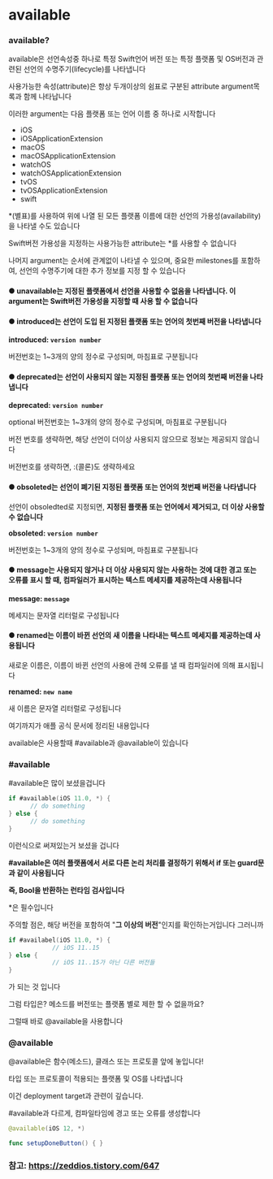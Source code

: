 # available

### available?

available은 선언속성중 하나로 특정 Swift언어 버전 또는 특정 플랫폼 및 OS버전과 관련된 선언의 수명주기(lifecycle)를 나타냅니다

사용가능한 속성(attribute)은 항상 두개이상의 쉼표로 구분된 attribute argument목록과 함께 나타납니다

이러한 argument는 다음 플랫폼 또는 언어 이름 중 하나로 시작합니다

* iOS
* iOSApplicationExtension
* macOS
* macOSApplicationExtension
* watchOS
* watchOSApplicationExtension
* tvOS
* tvOSApplicationExtension
* swift

\*(별표)를 사용하여 위에 나열 된 모든 플랫폼 이름에 대한 선언의 가용성(availability)을 나타낼 수도 있습니다

Swift버전 가용성을 지정하는 사용가능한 attribute는 \*를 사용할 수 없습니다

나머지 argument는 순서에 관계없이 나타낼 수 있으며, 중요한 milestones를 포함하여, 선언의 수명주기에 대한 추가 정보를 지정 할 수 있습니다

#### ● unavailable는 지정된 플랫폼에서 선언을 사용할 수 없음을 나타냅니다. 이 argument는 Swift버전 가용성을 지정할 때 사용 할 수 없습니다

#### ● introduced는 선언이 도입 된 지정된 플랫폼 또는 언어의 첫번째 버전을 나타냅니다

**introduced: `version number`**

버전번호는 1~3개의 양의 정수로 구성되며, 마침표로 구분됩니다

#### ● deprecated는 선언이 사용되지 않는 지정된 플랫폼 또는 언어의 첫번째 버전을 나타냅니다

**deprecated: `version number`**

optional 버전번호는 1~3개의 양의 정수로 구성되며, 마침표로 구분됩니다

버전 번호를 생략하면, 해당 선언이 더이상 사용되지 않으므로 정보는 제공되지 않습니다

버전번호를 생략하면, :(콜론)도 생략하세요

#### ● obsoleted는 선언이 폐기된 지정된 플랫폼 또는 언어의 첫번째 버전을 나타냅니다

선언이 obsoledted로 지정되면, **지정된 플랫폼 또는 언어에서 제거되고, 더 이상 사용할 수 없습니다**

**obsoleted: `version number`**

버전번호는 1~3개의 양의 정수로 구성되며, 마침표로 구분됩니다

#### ● message는 사용되지 않거나 더 이상 사용되지 않는 사용하는 것에 대한 경고 또는 오류를 표시 할 때, 컴파일러가 표시하는 텍스트 메세지를 제공하는데 사용됩니다

**message: `message`**

메세지는 문자열 리터럴로 구성됩니다

#### ● renamed는 이름이 바뀐 선언의 새 이름을 나타내는 텍스트 메세지를 제공하는데 사용됩니다 

새로운 이름은, 이름이 바뀐 선언의 사용에 관헤 오류를 낼 때 컴파일러에 의해 표시됩니다

**renamed: `new name`**

새 이름은 문자열 리터럴로 구성됩니다

여기까지가 애플 공식 문서에 정리된 내용입니다

available은 사용할때 #available과 @available이 있습니다

### \#available

\#available은 많이 보셨을겁니다

```swift
if #available(iOS 11.0, *) {
      // do something
} else {
      // do something
}
```
이런식으로 써져있는거 보셨을 겁니다

**\#available은 여러 플랫폼에서 서로 다른 논리 처리를 결정하기 위해서 if 또는 guard문과 같이 사용됩니다**

**즉, Bool을 반환하는 런타임 검사입니다**

\*은 필수입니다

주의할 점은, 해당 버전을 포함하여 "**그 이상의 버전**"인지를 확인하는거입니다 그러니까

```swift
if #availabel(iOS 11.0, *) {
            // iOS 11..15
} else {
            // iOS 11..15가 아닌 다른 버전들
}
```
가 되는 것 입니다

그럼 타입은? 메소드를 버전또는 플랫폼 별로 제한 할 수 없을까요?

그럴때 바로 @available을 사용합니다

### @available

@available은 함수(메소드), 클래스 또는 프로토콜 앞에 놓입니다!

타입 또는 프로토콜이 적용되는 플랫폼 및 OS를 나타냅니다 

이건 deployment target과 관련이 깊습니다.

\#available과 다르게, 컴파일타임에 경고 또는 오류를 생성합니다

```swift
@available(iOS 12, *)

func setupDoneButton() { }
```

### 참고: https://zeddios.tistory.com/647
